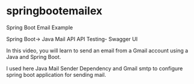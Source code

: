 # springbootemailex
Spring Boot Email Example

Spring Boot-> Java Mail API
API Testing- Swagger UI

In this video, you will learn to send an email from a Gmail account using a Java and Spring Boot.

I used here Java Mail Sender Dependency and Gmail smtp to configure spring boot application for sending mail.
